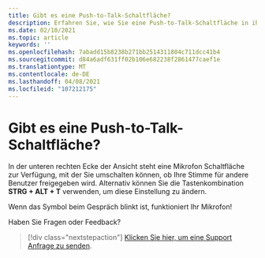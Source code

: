 ```yaml
---
title: Gibt es eine Push-to-Talk-Schaltfläche?
description: Erfahren Sie, wie Sie eine Push-to-Talk-Schaltfläche in ihrer altspacevr-Ansicht suchen und identifizieren können.
ms.date: 02/10/2021
ms.topic: article
keywords: ''
ms.openlocfilehash: 7abadd15b8238b271bb2514311804c711dcc41b4
ms.sourcegitcommit: d84a6adf631ff02b106e682238f2861477caef1e
ms.translationtype: MT
ms.contentlocale: de-DE
ms.lasthandoff: 04/08/2021
ms.locfileid: "107212175"
---
```

# <a name="is-there-a-push-to-talk-button"></a>Gibt es eine Push-to-Talk-Schaltfläche?

In der unteren rechten Ecke der Ansicht steht eine Mikrofon Schaltfläche zur Verfügung, mit der Sie umschalten können, ob Ihre Stimme für andere Benutzer freigegeben wird. Alternativ können Sie die Tastenkombination **STRG + ALT + T** verwenden, um diese Einstellung zu ändern. 
 
Wenn das Symbol beim Gespräch blinkt ist, funktioniert Ihr Mikrofon!
 
Haben Sie Fragen oder Feedback? 

> [!div class="nextstepaction"]
> [Klicken Sie hier, um eine Support Anfrage zu senden](https://help.altvr.com/hc/requests/new).